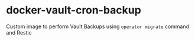 # docker-vault-cron-backup

Custom image to perform Vault Backups using `operator migrate` command and Restic

